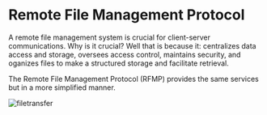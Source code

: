 # Remote File Management Protocol
A remote file management system is crucial for client-server communications. Why is it crucial? Well that is because it: centralizes data access and storage, oversees access control, maintains security, and oganizes files to make a structured storage and facilitate retrieval.

The Remote File Management Protocol (RFMP) provides the same services but in a more simplified manner.

![filetransfer](https://github.com/user-attachments/assets/b1c5b520-e6e4-43b4-b606-85c9ec80cdc2)

